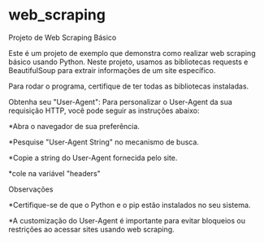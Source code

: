 # web_scraping
 Projeto de Web Scraping Básico

 Este é um projeto de exemplo que demonstra como realizar web scraping básico usando Python. Neste projeto, usamos as bibliotecas requests e BeautifulSoup para extrair informações de um site específico.

 Para rodar o programa, certifique de ter todas as bibliotecas instaladas.
 
Obtenha seu "User-Agent": Para personalizar o User-Agent da sua requisição HTTP, você pode seguir as instruções abaixo:

*Abra o navegador de sua preferência.

*Pesquise "User-Agent String" no mecanismo de busca.

*Copie a string do User-Agent fornecida pelo site.

*cole na variável "headers"

Observações

*Certifique-se de que o Python e o pip estão instalados no seu sistema.

*A customização do User-Agent é importante para evitar bloqueios ou restrições ao acessar sites usando web scraping.
